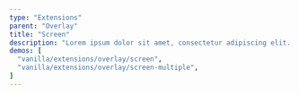 ```yaml
---
type: "Extensions"
parent: "Overlay"
title: "Screen"
description: "Lorem ipsum dolor sit amet, consectetur adipiscing elit. Nunc tempus laoreet leo sit amet iaculis."
demos: [
  "vanilla/extensions/overlay/screen",
  "vanilla/extensions/overlay/screen-multiple",
]
---
```

